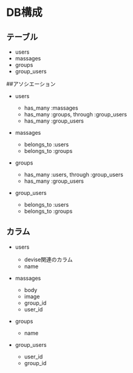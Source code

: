 # DB構成

## テーブル
- users
- massages
- groups
- group_users

##アソシエーション
- users
    - has_many :massages
    - has_many :groups, through :group_users
    - has_many :group_users

- massages
    - belongs_to :users
    - belongs_to :groups

- groups
    - has_many :users, through :group_users
    - has_many :group_users

- group_users
    - belongs_to :users
    - belongs_to :groups

## カラム
- users
    - devise関連のカラム
    - name

- massages
    - body
    - image
    - group_id
    - user_id

- groups
    - name

- group_users
    - user_id
    - group_id




